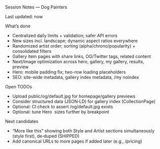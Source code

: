 Session Notes — Dog Painters

Last updated: now

What’s done
- Centralized daily limits + validation; safer API errors
- New sizes incl. landscape; dynamic aspect ratios everywhere
- Randomized artist order; sorting (alpha/chrono/popularity) + consolidated filters
- Gallery item pages with share links, OG/Twitter tags, related content
- Next/Image optimization across hero, gallery, my gallery, results, preview
- Hero: mobile padding fix; two-row loading placeholders
- SEO: site-wide metadata, gallery index metadata, /my noindex

Open TODOs
- Upload public/og/default.jpg for homepage/gallery previews
- Consider structured data (JSON‑LD) for gallery index (CollectionPage)
- Optional: CI check to assert /og/default.jpg exists
- Optional: tune Hero <Image> sizes further by breakpoint

Next candidates
- “More like this” showing both Style and Artist sections simultaneously (style first), de‑duped (SHIPPED)
- Add canonical URLs to more pages if added later (e.g., /pricing)

